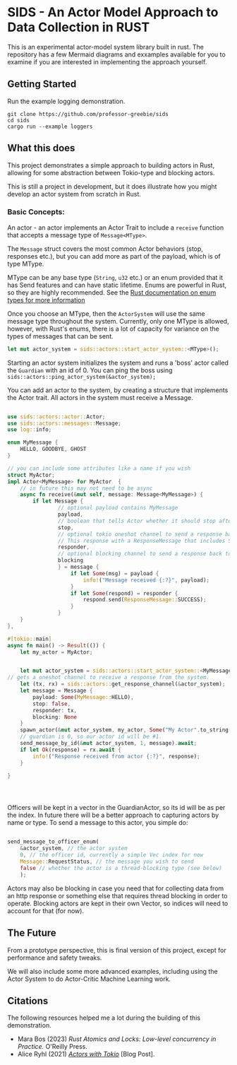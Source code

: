 # SIDS - An Actor Model Approach to Data Collection in RUST

This is an experimental actor-model system library built in rust. The repository has a few Mermaid diagrams 
and exxamples available for you to examine if you are interested in implementing the approach yourself.

## Getting Started

Run the example logging demonstration.

```
git clone https://github.com/professor-greebie/sids
cd sids
cargo run --example loggers
```

## What this does

This project demonstrates a simple approach to building actors in Rust, allowing for some abstraction between Tokio-type and blocking actors.

This is still a project in development, but it does illustrate how you might develop an actor system from scratch in Rust.

### Basic Concepts:

An actor - an actor implements an Actor<MType> Trait to include a `receive` function that accepts a message type of `Message<MType>`.

The `Message` struct covers the most common Actor behaviors (stop, responses etc.), but you can add more as part of the payload, which is of type MType.

MType can be any base type (`String`, `u32` etc.) or an enum provided that it has Send features and can have static lifetime. Enums are powerful in Rust, so they are highly recommended. See the [Rust documentation on enum types for more information](https://doc.rust-lang.org/book/ch06-00-enums.html)

Once you choose an MType, then the `ActorSystem` will use the same message type throughout the system.  Currently, only one MType is allowed, however, with Rust's enums, there is a lot of capacity for variance on the types of messages that can be sent.

```rust 
let mut actor_system = sids::actors::start_actor_system::<MType>();
```

Starting an actor system initializes the system and runs a 'boss' actor called the `Guardian` with an id of 0. You can ping the boss using `sids::actors::ping_actor_system(&actor_system);`

You can add an actor to the system, by creating a structure that implements the Actor<MType> trait. All actors in the system must receive a Message<MType>.

```rust

use sids::actors::actor::Actor;
use sids::actors::messages::Message;
use log::info;

enum MyMessage {
    HELLO, GOODBYE, GHOST
}

// you can include some attributes like a name if you wish
struct MyActor;
impl Actor<MyMessage> for MyActor  {
    // in future this may not need to be async
    async fn receive(&mut self, message: Message<MyMessage>) {
        if let Message { 
                // optional payload contains MyMessage
                payload, 
                // boolean that tells Actor whether it should stop after message.
                stop, 
                // optional tokio oneshot channel to send a response back to sender.
                // This response with a ResponseMessage that includes SUCCESS and FAILURE messages.
                responder, 
                // optional blocking channel to send a response back to sender if the Actor is intended to be blocking.
                blocking 
                } = message {
                    if let Some(msg) = payload {
                        info!("Message received {:?}", payload);
                    }
                    if let Some(respond) = responder {
                        respond.send(ResponseMessage::SUCCESS);
                    }
                }
    }
},

#[tokio::main]
async fn main() -> Result(()) {
    let my_actor = MyActor;


    let mut actor_system = sids::actors::start_actor_system::<MyMessage>().await;
// gets a oneshot channel to receive a response from the system.
    let (tx, rx) = sids::actors::get_response_channel(&actor_system);
    let message = Message {
        payload: Some(MyMessage::HELLO),
        stop: false,
        responder: tx,
        blocking: None 
    }
    spawn_actor(&mut actor_system, my_actor, Some("My Actor".to_string())).await;
    // guardian is 0, so our actor id will be #1.
    send_message_by_id(&mut actor_system, 1, message).await;
    if let Ok(response) = rx.await {
        info!("Response received from actor {:?}", response);
    }

} 





```

Officers will be kept in a vector in the GuardianActor, so its id will be as per the index.
In future there will be a better approach to capturing actors by name or type. To send a message to this 
actor, you simple do:

```rust

send_message_to_officer_enum(
    &actor_system, // the actor system
    0, // the officer id, currently a simple Vec index for now
    Message::RequestStatus, // the message you wish to send
    false // whether the actor is a thread-blocking type (see below)
    );

```

Actors may also be blocking in case you need that for collecting data from an http response or something else 
that requires thread blocking in order to operate. Blocking actors are kept in their own Vector, so 
indices will need to account for that (for now).

## The Future

From a prototype perspective, this is final version of this project, except for performance and safety tweaks.

We will also include some more advanced examples, including using the Actor System to do Actor-Critic Machine Learning work.

## Citations

The following resources helped me a lot during the building of this demonstration.


- Mara Bos (2023) *Rust Atomics and Locks: Low-level concurrency in Practice.* O'Reilly Press.
- Alice Ryhl (2021) [*Actors with Tokio*](https://ryhl.io/blog/actors-with-tokio/) [Blog Post].